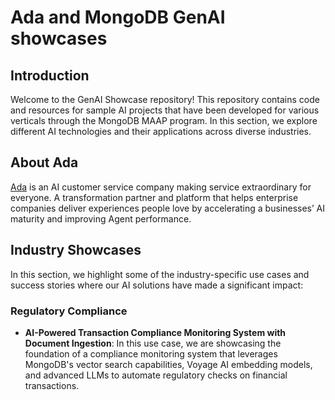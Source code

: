 # Ada and MongoDB GenAI showcases

## Introduction
Welcome to the GenAI Showcase repository! This repository contains code and resources for sample AI projects that have been developed for various verticals through the MongoDB MAAP program. In this section, we explore different AI technologies and their applications across diverse industries.

## About Ada
[Ada](https://www.ada.cx/) is an AI customer service company making service extraordinary for everyone. A transformation partner and platform that helps enterprise companies deliver experiences people love by accelerating a businesses’ AI maturity and improving Agent performance.

## Industry Showcases
In this section, we highlight some of the industry-specific use cases and success stories where our AI solutions have made a significant impact:

### Regulatory Compliance
- **AI-Powered Transaction Compliance Monitoring System with Document Ingestion**: In this use case, we are showcasing the foundation of a compliance monitoring system that leverages MongoDB's vector search capabilities, Voyage AI embedding models, and advanced LLMs to automate regulatory checks on financial transactions.

